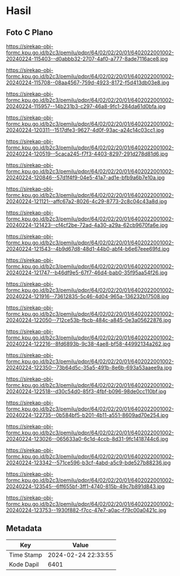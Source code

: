 # Hasil

## Foto C Plano

https://sirekap-obj-formc.kpu.go.id/b2c3/pemilu/pdpr/64/02/02/20/01/6402022001002-20240224-115403--d0abbb32-2707-4af0-a777-8ade7116ace8.jpg

https://sirekap-obj-formc.kpu.go.id/b2c3/pemilu/pdpr/64/02/02/20/01/6402022001002-20240224-115708--08aa4567-759d-4923-8172-f5d413db03e8.jpg

https://sirekap-obj-formc.kpu.go.id/b2c3/pemilu/pdpr/64/02/02/20/01/6402022001002-20240224-115957--14b231b3-c297-46a8-9fc1-284da61d0bfa.jpg

https://sirekap-obj-formc.kpu.go.id/b2c3/pemilu/pdpr/64/02/02/20/01/6402022001002-20240224-120311--1517dfe3-9627-4d0f-93ac-a24c14c03cc1.jpg

https://sirekap-obj-formc.kpu.go.id/b2c3/pemilu/pdpr/64/02/02/20/01/6402022001002-20240224-120519--5caca245-f7f3-4403-8297-291d278d81d6.jpg

https://sirekap-obj-formc.kpu.go.id/b2c3/pemilu/pdpr/64/02/02/20/01/6402022001002-20240224-120846--57d1f4f9-04e5-41a7-ad1e-bfb9a6b7e10a.jpg

https://sirekap-obj-formc.kpu.go.id/b2c3/pemilu/pdpr/64/02/02/20/01/6402022001002-20240224-121121--affc67a2-8026-4c29-8773-2c8c04c43a8d.jpg

https://sirekap-obj-formc.kpu.go.id/b2c3/pemilu/pdpr/64/02/02/20/01/6402022001002-20240224-121423--cf4cf2be-72ad-4a30-a29a-62cb9670fa6e.jpg

https://sirekap-obj-formc.kpu.go.id/b2c3/pemilu/pdpr/64/02/02/20/01/6402022001002-20240224-121543--4b9d67d8-48d1-44b0-abf4-b6e67eee69fd.jpg

https://sirekap-obj-formc.kpu.go.id/b2c3/pemilu/pdpr/64/02/02/20/01/6402022001002-20240224-121747--b46df9e5-67f7-46d4-bab0-35f95aa54f26.jpg

https://sirekap-obj-formc.kpu.go.id/b2c3/pemilu/pdpr/64/02/02/20/01/6402022001002-20240224-121916--73612835-5c46-4d04-965a-136232b17508.jpg

https://sirekap-obj-formc.kpu.go.id/b2c3/pemilu/pdpr/64/02/02/20/01/6402022001002-20240224-122050--712ce53b-fbcb-484c-a845-0e3a05622876.jpg

https://sirekap-obj-formc.kpu.go.id/b2c3/pemilu/pdpr/64/02/02/20/01/6402022001002-20240224-122216--8fd6893b-9c38-4ae8-bf58-44992134a262.jpg

https://sirekap-obj-formc.kpu.go.id/b2c3/pemilu/pdpr/64/02/02/20/01/6402022001002-20240224-122350--73b64d5c-35a5-491b-8e6b-693a53aaee9a.jpg

https://sirekap-obj-formc.kpu.go.id/b2c3/pemilu/pdpr/64/02/02/20/01/6402022001002-20240224-122518--d30c54d0-85f3-4fbf-b096-98de0cc110bf.jpg

https://sirekap-obj-formc.kpu.go.id/b2c3/pemilu/pdpr/64/02/02/20/01/6402022001002-20240224-122735--0b584bf5-b201-4b11-a551-8609ad70e254.jpg

https://sirekap-obj-formc.kpu.go.id/b2c3/pemilu/pdpr/64/02/02/20/01/6402022001002-20240224-123026--065633a0-6c1d-4ccb-8d31-9fc1418744c6.jpg

https://sirekap-obj-formc.kpu.go.id/b2c3/pemilu/pdpr/64/02/02/20/01/6402022001002-20240224-123342--571ce596-b3cf-4abd-a5c9-bde527b88236.jpg

https://sirekap-obj-formc.kpu.go.id/b2c3/pemilu/pdpr/64/02/02/20/01/6402022001002-20240224-123545--6ff655bf-3ff1-4740-815b-49c7b891d843.jpg

https://sirekap-obj-formc.kpu.go.id/b2c3/pemilu/pdpr/64/02/02/20/01/6402022001002-20240224-123753--1930f882-f7cc-47e7-a0ac-f79c00a0421c.jpg


## Metadata

| Key        | Value               |
| ---------- | ------------------- |
| Time Stamp | 2024-02-24 22:33:55 |
| Kode Dapil | 6401                |



